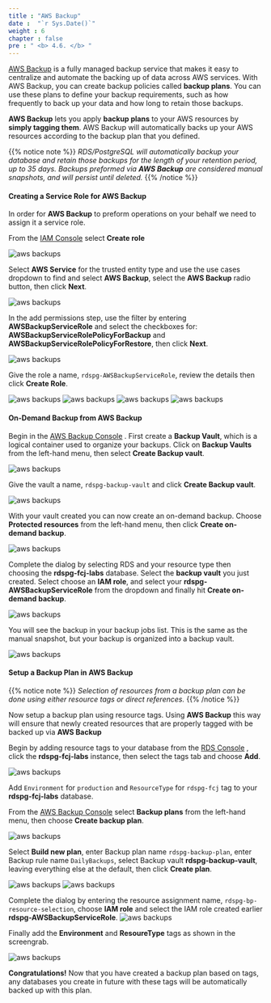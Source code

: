 ```yaml
---
title : "AWS Backup"
date :  "`r Sys.Date()`" 
weight : 6
chapter : false
pre : " <b> 4.6. </b> "
---
```


[AWS Backup](https://aws.amazon.com/backup/)  is a fully managed backup service that makes it easy to centralize and automate the backing up of data across AWS services. With AWS Backup, you can create backup policies called **backup plans**. You can use these plans to define your backup requirements, such as how frequently to back up your data and how long to retain those backups.

**AWS Backup** lets you apply **backup plans** to your AWS resources by **simply tagging them**. AWS Backup will automatically backs up your AWS resources according to the backup plan that you defined.

{{% notice note %}}
*RDS/PostgreSQL will automatically backup your database and retain those backups for the length of your retention period, up to 35 days. Backups preformed via **AWS Backup** are considered manual snapshots, and will persist until deleted.*
{{% /notice %}}

#### Creating a Service Role for AWS Backup
In order for **AWS Backup** to preform operations on your behalf we need to assign it a service role.

From the [IAM Console](https://console.aws.amazon.com/iamv2/home#/roles)  select **Create role**


![aws backups](/images/4/4-6/1.png)

Select **AWS Service** for the trusted entity type and use the use cases dropdown to find and select **AWS Backup**, select the **AWS Backup** radio button, then click **Next**. 

![aws backups](/images/4/4-6/2.png)

In the add permissions step, use the filter by entering **AWSBackupServiceRole** and select the checkboxes for: **AWSBackupServiceRolePolicyForBackup** and **AWSBackupServiceRolePolicyForRestore**, then click **Next**.

![aws backups](/images/4/4-6/3.png)

Give the role a name, ``rdspg-AWSBackupServiceRole``, review the details then click **Create Role**.

![aws backups](/images/4/4-6/4.png)
![aws backups](/images/4/4-6/5.png)
![aws backups](/images/4/4-6/6.png)
![aws backups](/images/4/4-6/7.png)

#### On-Demand Backup from AWS Backup

Begin in the [AWS Backup Console](https://console.aws.amazon.com/backup/home) . First create a **Backup Vault**, which is a logical container used to organize your backups. Click on **Backup Vaults** from the left-hand menu, then select **Create Backup vault**.

![aws backups](/images/4/4-6/8.png)

Give the vault a name, ``rdspg-backup-vault`` and click **Create Backup vault**.

![aws backups](/images/4/4-6/9.png)

With your vault created you can now create an on-demand backup. Choose **Protected resources** from the left-hand menu, then click **Create on-demand backup**.

![aws backups](/images/4/4-6/10.png)

Complete the dialog by selecting RDS and your resource type then choosing the **rdspg-fcj-labs** database. Select the **backup vault** you just created. Select choose an **IAM role**, and select your **rdspg-AWSBackupServiceRole** from the dropdown and finally hit **Create on-demand backup**.

![aws backups](/images/4/4-6/11.png)

You will see the backup in your backup jobs list. This is the same as the manual snapshot, but your backup is organized into a backup vault.

![aws backups](/images/4/4-6/12.png)


#### Setup a Backup Plan in AWS Backup

{{% notice note %}}
*Selection of resources from a backup plan can be done using either resource tags or direct references.*
{{% /notice %}}

Now setup a backup plan using resource tags. Using **AWS Backup** this way will ensure that newly created resources that are properly tagged with be backed up via **AWS Backup**

Begin by adding resource tags to your database from the [RDS Console](https://console.aws.amazon.com/rds/home#databases:) , click the **rdspg-fcj-labs** instance, then select the tags tab and choose **Add**.

![aws backups](/images/4/4-6/13.png)

Add ``Environment`` for ``production`` and ``ResourceType`` for ``rdspg-fcj`` tag to your **rdspg-fcj-labs** database.


From the [AWS Backup Console](https://console.aws.amazon.com/backup/home)  select **Backup plans** from the left-hand menu, then choose **Create backup plan**.

![aws backups](/images/4/4-6/14.png)

Select **Build new plan**, enter Backup plan name ``rdspg-backup-plan``, enter Backup rule name ``DailyBackups``, select Backup vault **rdspg-backup-vault**, leaving everything else at the default, then click **Create plan**.

![aws backups](/images/4/4-6/15.png)
![aws backups](/images/4/4-6/16.png)

Complete the dialog by entering the resource assignment name, ``rdspg-bp-resource-selection``, choose **IAM role** and select the IAM role created earlier **rdspg-AWSBackupServiceRole**. 
![aws backups](/images/4/4-6/17.png)

Finally add the **Environment** and **ResoureType** tags as shown in the screengrab.

![aws backups](/images/4/4-6/18.png)

**Congratulations!** Now that you have created a backup plan based on tags, any databases you create in future with these tags will be automatically backed up with this plan.



